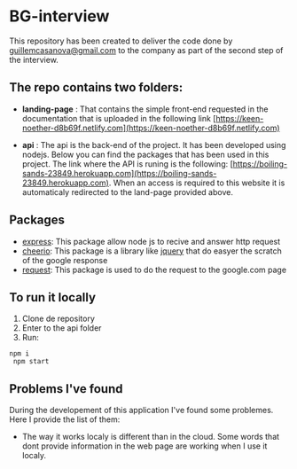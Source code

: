# BG-interview

This repository has been created to deliver the code done by guillemcasanova@gmail.com to the company as part of the second step of the interview.

## The repo contains two folders:

- **landing-page** : That contains the simple front-end requested in the documentation that is uploaded in the following link [https://keen-noether-d8b69f.netlify.com](https://keen-noether-d8b69f.netlify.com)

- **api** : The api is the back-end of the project. It has been developed using nodejs. Below you can find the packages that has been used in this project. The link where the API is runing is the following: [https://boiling-sands-23849.herokuapp.com](https://boiling-sands-23849.herokuapp.com). When an access is required to this website it is automaticaly redirected to the land-page provided above.

## Packages

- [express](https://www.npmjs.com/package/express): This package allow node js to recive and answer http request
- [cheerio](https://www.npmjs.com/package/cheerio): This package is a library like [jquery](https://jquery.com) that do easyer the scratch of the google response
- [request](https://www.npmjs.com/package/request): This package is used to do the request to the google.com page

## To run it locally

1. Clone de repository
2. Enter to the api folder
3. Run:
```
npm i
 npm start
````

## Problems I've found

During the developement of this application I've found some problemes. Here I provide the list of them:

- The way it works localy is different than in the cloud. Some words that dont provide information in the web page are working when I use it localy.
